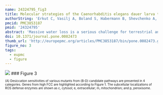 ```yaml
---
name: 24324795_fig3
title: Molecular strategies of the Caenorhabditis elegans dauer larva to survive extreme desiccation.
authorString: 'Erkut C, Vasilj A, Boland S, Habermann B, Shevchenko A, Kurzchalia TV.'
pmcid: PMC3853187
pmid: '24324795'
abstract: 'Massive water loss is a serious challenge for terrestrial animals, which usually has fatal consequences. However, some organisms have developed means to survive this stress by entering an ametabolic state called anhydrobiosis. The molecular and cellular mechanisms underlying this phenomenon are poorly understood. We recently showed that Caenorhabditis elegans dauer larva, an arrested stage specialized for survival in adverse conditions, is resistant to severe desiccation. However, this requires a preconditioning step at a mild desiccative environment to prepare the organism for harsher desiccation conditions. A systems approach was used to identify factors that are activated during this preconditioning. Using microarray analysis, proteomics, and bioinformatics, genes, proteins, and biochemical pathways that are upregulated during this process were identified. These pathways were validated via reverse genetics by testing the desiccation tolerances of mutants. These data show that the desiccation response is activated by hygrosensation (sensing the desiccative environment) via head neurons. This leads to elimination of reactive oxygen species and xenobiotics, expression of heat shock and intrinsically disordered proteins, polyamine utilization, and induction of fatty acid desaturation pathway. Remarkably, this response is specific and involves a small number of functional pathways, which represent the generic toolkit for anhydrobiosis in plants and animals.'
doi: 10.1371/journal.pone.0082473
thumb_url: 'http://europepmc.org/articles/PMC3853187/bin/pone.0082473.g003.gif'
figure_no: 3
tags:
  - eupmc
  - figure
---
```

<img src='http://europepmc.org/articles/PMC3853187/bin/pone.0082473.g003.jpg' style='max-height: 300px'>
### Figure 3
<p style='font-size: 10px;'><title>Major pathways involved in desiccation tolerance.</title> (A) Desiccation sensitivities of various mutants from (B-D) candidate pathways are presented in 4 categories. Genes from high FCC are highlighted according to Figure 1. The subcellular localizations of ROS defense enzymes are shown as c, cytosol; e, extracellular; m, mitochondrion; and p, peroxisome.</p>